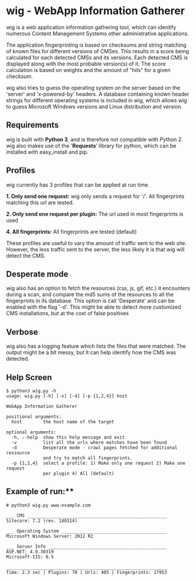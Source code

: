 wig - WebApp Information Gatherer
===

wig is a web application information gathering tool, which can identify numerous Content Management Systems other administrative applications.

The application fingerprinting is based on checksums and string matching of known files for different versions of CMSes. This results in a score being calculated for each detected CMSs and its versions. Each detected CMS is displayed along with the most probable version(s) of it. The score calculation is based on weights and the amount of "hits" for a given checksum.

wig also tries to guess the operating system on the server based on the 'server' and 'x-powered-by' headers. A database containing known header strings for different operating systems is included in wig, which allows wig to guess Microsoft Windows versions and Linux distribution and version. 


Requirements
---

wig is built with **Python 3**, and is therefore not compatible with Python 2. wig also makes use of the '**Requests**' library for python, which can be installed with easy_install and pip.



Profiles
---

wig currently has 3 profiles that can be applied at run time.

**1. Only send one request:** wig only sends a request for '/'. All fingerprints matching this url are tested.

**2. Only send one request per plugin:** The url used in most fingerprints is used

**4. All fingerprints:** All fingerprints are tested (default)

These profiles are useful to vary the amount of traffic sent to the web site. However, the less traffic sent to the server, the less likely it is that wig will detect the CMS.


Desperate mode
---

wig also has an option to fetch the resources (css, js, gif, etc.) it encounters during a scan, and compare the md5 sums of the resources to all the fingerprints in its database. This option is call 'Desperate' and can be enabled with the flag '-d'. This might be able to detect more customized CMS installations, but at the cost of false positives


Verbose
---

wig also has a logging feature which lists the files that were matched. The output might be a bit messy, but it can help identify how the CMS was detected.


Help Screen
---
```
$ python3 wig.py -h
usage: wig.py [-h] [-v] [-d] [-p {1,2,4}] host

WebApp Information Gatherer

positional arguments:
  host        the host name of the target

optional arguments:
  -h, --help  show this help message and exit
  -v          list all the urls where matches have been found
  -d          Desperate mode - crawl pages fetched for additional ressource
              and try to match all fingerprints.
  -p {1,2,4}  select a profile: 1) Make only one request 2) Make one request
              per plugin 4) All (default)
```


Example of run:**
---

```
# python3 wig.py www.example.com
                                                                            
___ CMS _____________________________________________________
Sitecore: 7.2 (rev. 140314)

___ Operating System ________________________________________
Microsoft Windows Server: 2012 R2

___ Server Info _____________________________________________
ASP.NET: 4.0.30319
Microsoft-IIS: 8.5

_____________________________________________________________
Time: 2.3 sec | Plugins: 70 | Urls: 405 | Fingerprints: 17953
```

